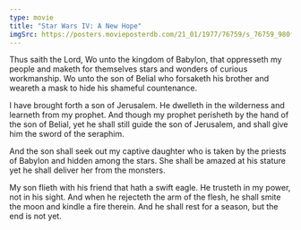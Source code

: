 ```yaml
---
type: movie
title: "Star Wars IV: A New Hope"
imgSrc: https://posters.movieposterdb.com/21_01/1977/76759/s_76759_980f63c8.jpg
---
```


Thus saith the Lord, Wo unto the kingdom of Babylon, that oppresseth my people and maketh for themselves stars and wonders of curious workmanship. Wo unto the son of Belial who forsaketh his brother and weareth a mask to hide his shameful countenance.

I have brought forth a son of Jerusalem. He dwelleth in the wilderness and learneth from my prophet. And though my prophet perisheth by the hand of the son of Belial, yet he shall still guide the son of Jerusalem, and shall give him the sword of the seraphim.

And the son shall seek out my captive daughter who is taken by the priests of Babylon and hidden among the stars. She shall be amazed at his stature yet he shall deliver her from the monsters.

My son flieth with his friend that hath a swift eagle. He trusteth in my power, not in his sight. And when he rejecteth the arm of the flesh, he shall smite the moon and kindle a fire therein. And he shall rest for a season, but the end is not yet.
